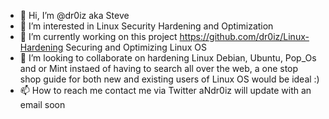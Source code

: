 - 👋 Hi, I’m @dr0iz aka Steve
- 👀 I’m interested in Linux Security Hardening and Optimization
- 🌱 I’m currently working on this project https://github.com/dr0iz/Linux-Hardening Securing and Optimizing Linux OS 
- 💞️ I’m looking to collaborate on hardening Linux Debian, Ubuntu, Pop_Os and or Mint instaed of having to search all over the web, a one stop shop guide for both new and existing users of Linux OS would be ideal :)
- 📫 How to reach me contact me via Twitter aNdr0iz will update with an email soon

<!---
dr0iz/dr0iz is a ✨ special ✨ repository because its `README.md` (this file) appears on your GitHub profile.
You can click the Preview link to take a look at your changes.
--->
